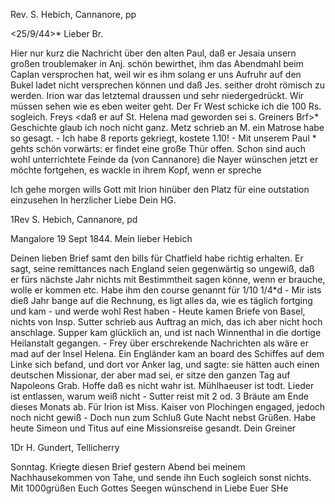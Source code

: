 Rev. S. Hebich, Cannanore, pp

 <25/9/44>*
Lieber Br.

Hier nur kurz die Nachricht über den alten Paul, daß er Jesaia unsern großen troublemaker in Anj. schön bewirthet, ihm das Abendmahl beim Caplan versprochen hat, weil wir es ihm solang er uns Aufruhr auf den Bukel ladet nicht versprechen können und daß Jes. seither droht römisch zu werden. Irion war das letztemal draussen und sehr niedergedrückt. Wir müssen sehen wie es eben weiter geht. Der Fr West schicke ich die 100 Rs. sogleich. Freys <daß er auf St. Helena mad geworden sei s. Greiners Brf>* Geschichte glaub ich noch nicht ganz. Metz schrieb an M. ein Matrose habe so gesagt. - Ich habe 8 reports gekriegt, kostete 1.10! - Mit unserem Paul <Mannen>* gehts schön vorwärts: er findet eine große Thür offen. Schon sind auch wohl unterrichtete Feinde da (von Cannanore) die Nayer wünschen jetzt er möchte fortgehen, es wackle in ihrem Kopf, wenn er spreche

Ich gehe morgen wills Gott mit Irion hinüber den Platz für eine outstation einzusehen
 In herzlicher Liebe
 Dein HG.



1Rev S. Hebich, Cannanore, pd

 Mangalore 19 Sept 1844.
Mein lieber Hebich

Deinen lieben Brief samt den bills für Chatfield habe richtig erhalten. Er sagt, seine remittances nach England seien gegenwärtig so ungewiß, daß er fürs nächste Jahr nichts mit Bestimmtheit sagen könne, wenn er brauche, wolle er kommen etc. Habe ihm den course genannt für 1/10 1/4*d - Mir ists dieß Jahr bange auf die Rechnung, es ligt alles da, wie es täglich fortging und kam - und werde wohl Rest haben - Heute kamen Briefe von Basel, nichts von Insp. Sutter schrieb aus Auftrag an mich, das ich aber nicht hoch anschlage. Supper kam glücklich an, und ist nach Winnenthal in die dortige Heilanstalt gegangen. - Frey über erschrekende Nachrichten als wäre er mad auf der Insel Helena. Ein Engländer kam an board des Schiffes auf dem Linke sich befand, und dort vor Anker lag, und sagte: sie hätten auch einen deutschen Missionar, der aber mad sei, er sitze den ganzen Tag auf Napoleons Grab. Hoffe daß es nicht wahr ist. Mühlhaeuser ist todt. Lieder ist entlassen, warum weiß nicht - Sutter reist mit 2 od. 3 Bräute am Ende dieses Monats ab. Für Irion ist Miss. Kaiser von Plochingen engaged, jedoch noch nicht gewiß - Doch nun zum Schluß Gute Nacht nebst Grüßen. Habe heute Simeon und Titus auf eine Missionsreise gesandt.
 Dein Greiner



1Dr H. Gundert, Tellicherry

Sonntag. Kriegte diesen Brief gestern Abend bei meinem Nachhausekommen von Tahe, und sende ihn Euch sogleich sonst nichts. Mit 1000grüßen Euch Gottes Seegen wünschend
 in Liebe Euer SHe


